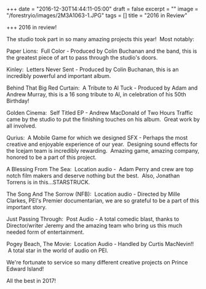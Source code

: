 +++
date = "2016-12-30T14:44:11-05:00"
draft = false
excerpt = ""
image = "/forestryio/images/2M3A1063-1.JPG"
tags = []
title = "2016 in Review"

+++
2016 in review!

The studio took part in so many amazing projects this year!  Most notably:  

Paper Lions:  Full Color - Produced by Colin Buchanan and the band, this is the greatest piece of art to pass through the studio's doors.

Kinley:  Letters Never Sent - Produced by Colin Buchanan, this is an incredibly powerful and important album. 

Behind That Big Red Curtain:  A Tribute to Al Tuck - Produced by Adam and Andrew Murray, this is a 16 song tribute to Al, in celebration of his 50th Birthday!  

Golden Cinema:  Self Titled EP - Andrew MacDonald of Two Hours Traffic came by the studio to put the finishing touches on his album.  Great work by all involved.  

Qurius:  A Mobile Game for which we designed SFX - Perhaps the most creative and enjoyable experience of our year.  Designing sound effects for the Icejam team is incredibly rewarding.  Amazing game, amazing company, honored to be a part of this project.  

A Blessing From The Sea:  Location audio -  Adam Perry and crew are top notch film makers and deserve nothing but the best.  Also, Jonathan Torrens is in this...STARSTRUCK.  

The Song And The Sorrow (NFB):  Location audio - Directed by Mille Clarkes, PEI's Premier documentarian, we are so grateful to be a part of this important story.  

Just Passing Through:  Post Audio - A total comedic blast, thanks to Director/writer Jeremy and the amazing team who bring us this much needed form of entertainment.  

Pogey Beach, The Movie:  Location Audio - Handled by Curtis MacNevin!!  A total star in the world of audio on PEI.  

We're fortunate to service so many different creative projects on Prince Edward Island!    

All the best in 2017!